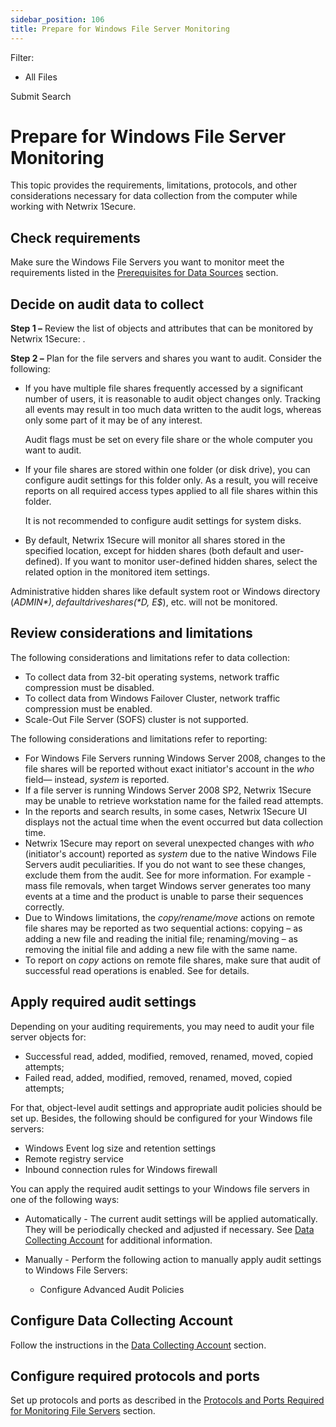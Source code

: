 ```yaml
---
sidebar_position: 106
title: Prepare for Windows File Server Monitoring
---
```


Filter: 

* All Files

Submit Search

# Prepare for Windows File Server Monitoring

This topic provides the requirements, limitations, protocols, and other considerations necessary for data collection from the computer while working with Netwrix 1Secure.

## Check requirements

Make sure the Windows File Servers you want to monitor meet the requirements listed in the [Prerequisites for Data Sources](../../Requirements/PrerequisitesForDataSources "Prerequisites for Data Sources") section.

## Decide on audit data to collect

**Step 1 –** Review the list of objects and attributes that can be monitored by Netwrix 1Secure: .

**Step 2 –** Plan for the file servers and shares you want to audit. Consider the following:

* If you have multiple file shares frequently accessed by a significant number of users, it is reasonable to audit object changes only. Tracking all events may result in too much data written to the audit logs, whereas only some part of it may be of any interest.

  Audit flags must be set on every file share or the whole computer you want to audit.

* If your file shares are stored within one folder (or disk drive), you can configure audit settings for this folder only. As a result, you will receive reports on all required access types applied to all file shares within this folder.

  It is not recommended to configure audit settings for system disks.
* By default, Netwrix 1Secure will monitor all shares stored in the specified location, except for hidden shares (both default and user-defined). If you want to monitor user-defined hidden shares, select the related option in the monitored item settings.

Administrative hidden shares like default system root or Windows directory (*ADMIN$*), default drive shares (*D$, E$*), etc. will not be monitored.

## Review considerations and limitations

The following considerations and limitations refer to data collection:

* To collect data from 32-bit operating systems, network traffic compression must be disabled.
* To collect data from Windows Failover Cluster, network traffic compression must be enabled.
* Scale-Out File Server (SOFS) cluster is not supported.

The following considerations and limitations refer to reporting:

* For Windows File Servers running Windows Server 2008, changes to the file shares will be reported without exact initiator's account in the *who* field— instead, *system* is reported.
* If a file server is running Windows Server 2008 SP2, Netwrix 1Secure may be unable to retrieve workstation name for the failed read attempts.
* In the reports and search results, in some cases, Netwrix 1Secure UI displays not the actual time when the event occurred but data collection time.
* Netwrix 1Secure may report on several unexpected changes with *who* (initiator's account) reported as *system* due to the native Windows File Servers audit peculiarities. If you do not want to see these changes, exclude them from the audit. See for more information. For example - mass file removals, when target Windows server generates too many events at a time and the product is unable to parse their sequences correctly.
* Due to Windows limitations, the *copy/rename/move* actions on remote file shares may be reported as two sequential actions: copying – as adding a new file and reading the initial file; renaming/moving – as removing the initial file and adding a new file with the same name.
* To report on *copy* actions on remote file shares, make sure that audit of successful read operations is enabled. See for details.

## Apply required audit settings

Depending on your auditing requirements, you may need to audit your file server objects for:

* Successful read, added, modified, removed, renamed, moved, copied attempts;
* Failed read, added, modified, removed, renamed, moved, copied attempts;

For that, object-level audit settings and appropriate audit policies should be set up. Besides, the following should be configured for your Windows file servers:

* Windows Event log size and retention settings
* Remote registry service
* Inbound connection rules for Windows firewall

You can apply the required audit settings to your Windows file servers in one of the following ways:

* Automatically - The current audit settings will be applied automatically. They will be periodically checked and adjusted if necessary. See [Data Collecting Account](../../Admin/DataCollection/DataCollectingAccount/Overview "Data Collecting Account") for additional information.

* Manually - Perform the following action to manually apply audit settings to Windows File Servers:

  * Configure Advanced Audit Policies

## Configure Data Collecting Account

Follow the instructions in the  [Data Collecting Account](../../Admin/DataCollection/DataCollectingAccount/Overview "Data Collecting Account") section.

## Configure required protocols and ports

Set up protocols and ports as described in the [Protocols and Ports Required for Monitoring File Servers](ProtocolsAndPorts "Protocols and Ports Required for Monitoring File Servers") section.